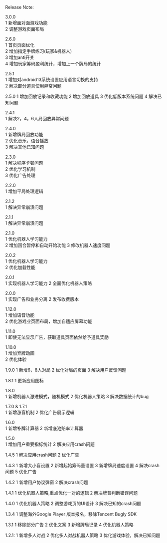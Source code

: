 Release Note:  

3.0.0  
1 新增面对面游戏功能  
2 调整游戏页面布局  
     
2.6.0  
1 首页页面优化  
2 增加指定手牌练习(玩家&机器人)  
3 增加anti开关  
4 增加玩家筹码盈利统计，增加上一个牌局的统计  
  
2.5.1  
1 增加对android13系统设置应用语言切换的支持  
2 解决部分道具使用异常问题  

2.5.0
1 增加回放记录和收藏功能
2 增加回放道具
3 优化低版本系统问题
4 解决已知问题

2.4.1  
1 解决2，4，6人局回放异常问题

2.4.0  
1 新增牌局回放功能  
2 优化音乐，语音播放  
3 解决其他已知问题
  
2.3.0  
1 解决程序卡顿问题  
2 优化学习机制  
3 优化广告处理  
  
2.2.0  
1 增加平局处理逻辑      

2.1.2  
1 解决异常崩溃问题      

2.1.1  
1 解决异常崩溃问题  

2.1.0  
1 优化机器人学习能力  
2 增加回合暂停和自动开始功能
3 修改机器人速度问题     

2.0.2  
1 优化机器人学习能力  
2 优化加载性能  

2.0.1  
1 实现机器人学习能力
2 全面优化机器人策略


2.0.0  
1 实现广告和业务分离
2 发布收费版本  

1.12.0     
1 增加语音功能  
2 优化游戏业页面布局，增加自适应屏幕功能  


1.11.0   
1 即使无法显示广告，获取道具页面依然给予道具奖励      
  
1.10.0   
1 增加弃牌动画  
2 优化体验

1.9.0
1 新增6，8人对局
2 优化对局的页面
3 解决用户反馈问题

1.8.1
1 更新应用图标

1.8.0  
1 新增机器人激进模式，随机模式
2 优化机器人策略
3 解决数据统计的bug

1.7.0 & 1.7.1  
1 新增涨盲机制
2 优化广告展示逻辑

1.6.0  
1 新增补牌计算器
2 新增底池赔率计算器

1.5.0  
1 增加用户重要指标统计
2 解决应用crash问题

1.4.5
1 解决应用crash问题
2 优化广告

1.4.3 
1 新增大小盲设置
2 新增起始筹码量设置
3 新增牌局速度设置
4 解决crash问题
5 优化广告

1.4.2 
1 新增用户协议弹窗
2 解决crash问题 

1.4.1
1 优化机器人策略,重点优化一对的逻辑
2 解决牌普判断错误问题

1.4.0
1 优化机器人策略
2 调整游戏页的UI设计
3 解决已知的crash问题

1.3.4
1 调整海外Google Player 版本报名，移除Tencent Bugly SDK

1.3.1
1 移除部分广告
2 优化文案
3 新增牌局记录
4 优化机器人策略

1.2.1:
1 新增多人对战
2 优化多人对战机器人策略
3 优化游戏体验，解决已知问题
 
 
  